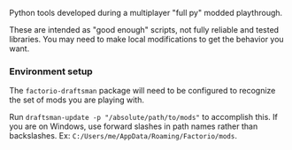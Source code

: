 Python tools developed during a multiplayer "full py" modded playthrough.

These are intended as "good enough" scripts, not fully reliable and tested libraries. You may need to make local
modifications to get the behavior you want.

### Environment setup

The `factorio-draftsman` package will need to be configured to recognize the set of mods you are playing with.

Run `draftsman-update -p "/absolute/path/to/mods"` to accomplish this. If you are on Windows, use forward slashes in
path names rather than backslashes. Ex: `C:/Users/me/AppData/Roaming/Factorio/mods`. 